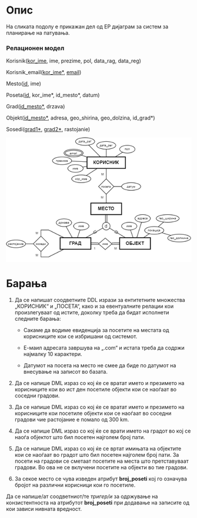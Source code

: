 # Опис

На сликата подолу е прикажан дел од ЕР дијаграм за систем за планирање на патувања.

### Релационен модел


Korisnik(<u>kor_ime</u>, ime, prezime, pol, data_rag, data_reg)

Korisnik_email(<u>kor_ime*</u>, <u>email</u>)

Mesto(<u>id</u>, ime)

Poseta(<u>id</u>, kor_ime*, id_mesto*, datum)

Grad(<u>id_mesto*</u>, drzava)

Objekt(<u>id_mesto*</u>, adresa, geo_shirina, geo_dolzina, id_grad*)

Sosedi(<u>grad1*</u>, <u>grad2*</u>, rastojanie)


![ER Diagram](./diagram.png)


# Барања

1. Да се напишат соодветните DDL изрази за ентитетните множества „КОРИСНИК“ и „ПОСЕТА“, како и за евентуалните релации кои произлегуваат од истите, доколку треба да бидат исполнети следните барања:


    - Сакаме да водиме евиденција за посетите на местата од корисниците кои се избришани од системот.

    - Е-маил адресата завршува на „.com“ и истата треба да содржи најмалку 10 карактери.

    - Датумот на посета на место не смее да биде пo датумот на внесување на записот во базата.

2. Да се напише DML израз со кој ќе се вратат името и презимето на корисниците кои во ист ден посетиле објекти кои се наоѓаат во соседни градови. 

3. Да се напише DML израз со кој ќе се вратат името и презимето на корисниците кои посетиле објекти кои се наоѓаат во соседни градови чие растојание е помало од 300 km.

4. Да се напише DML израз со кој ќе се врати името на градот во кој се наоѓа објектот што бил посетен најголем број пати.

5. Да се напише DML израз со кој ќе се вртат имињата на објектите кои се наоѓаат во градот што бил посетен најголем број пати. За посети на градови се сметаат посетите на места што претставуваат градови. Во ова не се вклучени посетите на објекти во тие градови.

6. За секое место се чува изведен атрибут **broj_poseti** кој го означува бројот на различни корисници кои го посетиле.

Да се напише/ат соодветниот/те *тригер/и* за одржување на конзистентноста на атрибутот **broj_poseti** при додавање на записите од кои зависи нивната вредност.